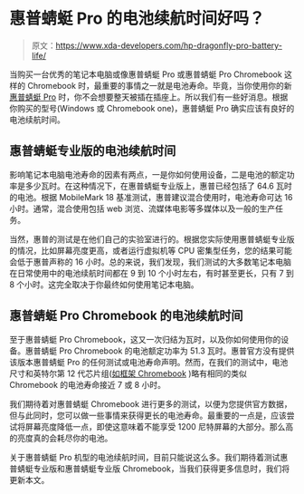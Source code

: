 # 惠普蜻蜓 Pro 的电池续航时间好吗？

> 原文：<https://www.xda-developers.com/hp-dragonfly-pro-battery-life/>

当购买一台优秀的笔记本电脑或像惠普蜻蜓 Pro 或惠普蜻蜓 Pro Chromebook 这样的 Chromebook 时，最重要的事情之一就是电池寿命。毕竟，当你使用你的新[惠普蜻蜓 Pro](https://www.xda-developers.com/hp-dragonfly-pro/) 时，你不会想要整天被插在插座上。所以我们有一些好消息。根据你购买的型号(Windows 或 Chromebook one)，惠普蜻蜓 Pro 确实应该有良好的电池续航时间。

## 惠普蜻蜓专业版的电池续航时间

影响笔记本电脑电池寿命的因素有两点，一是你如何使用设备，二是电池的额定功率是多少瓦时。在这种情况下，在惠普蜻蜓专业版上，惠普已经包括了 64.6 瓦时的电池。根据 MobileMark 18 基准测试，惠普建议混合使用时，电池寿命可达 16 小时。通常，混合使用包括 web 浏览、流媒体电影等多媒体以及一般的生产任务。

当然，惠普的测试是在他们自己的实验室进行的。根据您实际使用惠普蜻蜓专业版的情况，比如屏幕亮度更高，或者运行虚拟机等 CPU 密集型任务，您的结果可能会低于惠普声称的 16 小时。总的来说，我们发现，我们测试的大多数笔记本电脑在日常使用中的电池续航时间都在 9 到 10 个小时左右，有时甚至更长，只有 7 到 8 个小时。这完全取决于你最终如何使用笔记本电脑。

## 惠普蜻蜓 Pro Chromebook 的电池续航时间

至于惠普蜻蜓 Pro Chromebook，这又一次归结为瓦时，以及你如何使用你的设备。惠普蜻蜓 Pro Chromebook 的电池额定功率为 51.3 瓦时。惠普官方没有提供该版本惠普蜻蜓 Pro 的任何测试或电池寿命声明。然而，在我们的测试中，电池尺寸和英特尔第 12 代芯片组([如框架 Chromebook](https://www.xda-developers.com/framework-laptop-chromebook-edition-review/) )略有相同的类似 Chromebook 的电池寿命接近 7 或 8 小时。

我们期待着对惠普蜻蜓 Chromebook 进行更多的测试，以便为您提供官方数据，但与此同时，您可以做一些事情来获得更长的电池寿命。最重要的一点是，应该尝试将屏幕亮度降低一点，即使这意味着不能享受 1200 尼特屏幕的大部分。那么高的亮度真的会耗尽你的电池。

关于惠普蜻蜓 Pro 机型的电池续航时间，目前只能说这么多。我们期待着测试惠普蜻蜓专业版和惠普蜻蜓专业版 Chromebook，当我们获得更多信息时，我们将更新本文。